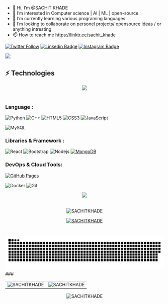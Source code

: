 - 👋 Hi, I’m @SACHIT KHADE
- 👀 I’m interested in Computer science | AI | ML | open-source
- 🌱 I’m currently learning various programing languages
- 💞️ I’m looking to collaborate on personel projects/ opensource ideas / or anything intresting
- 📫 How to reach me https://linktr.ee/sachit_khade

<!-- social -->

[![Twitter Follow](https://img.shields.io/twitter/follow/Sachit_khade?style=social)](https://twitter.com/Sachit_Khade) 
[![Linkedin Badge](https://img.shields.io/badge/-Sachit_Khade-blue?style=flat-square&logo=Linkedin&logoColor=white&link=https://www.linkedin.com/in/sachit-khade-036432232/)](https://www.linkedin.com/in/sachit-khade-036432232/)
[![Instagram Badge](https://img.shields.io/badge/-Sachit_Khade-purple?style=flat-square&logo=instagram&logoColor=white&link=https://www.instagram.com/sachitkhade/)](https://www.instagram.com/sachitkhade/)

<img src="https://activity-graph.herokuapp.com/graph?username=Chinmay-03&bg_color=0f2d3d&color=1cadfb&line=1cadfb&point=1cadfb&area=true&hide_border=true">



## ⚡ Technologies

<p align="center">
  <img src = "https://media2.giphy.com/media/QssGEmpkyEOhBCb7e1/giphy.gif?cid=ecf05e47a0n3gi1bfqntqmob8g9aid1oyj2wr3ds3mg700bl&rid=giphy.gif" width = 30px> <br>
<br>

### Language :
<!-- ![Java](https://img.shields.io/badge/-java-E34A86?style=flat-square&logo=openjdk)--> 
![Python](https://img.shields.io/badge/-Python-black?style=flat-square&logo=Python)
![C++](https://img.shields.io/badge/-C++-00599C?style=flat-square&logo=c)
![HTML5](https://img.shields.io/badge/-HTML5-E34F26?style=flat-square&logo=html5&logoColor=white)
![CSS3](https://img.shields.io/badge/-CSS3-1572B6?style=flat-square&logo=css3)
![JavaScript](https://img.shields.io/badge/-JavaScript-black?style=flat-square&logo=javascript)
<!-- ![TypeScript](https://img.shields.io/badge/-TypeScript-007ACC?style=flat-square&logo=typescript) -->
![MySQL](https://img.shields.io/badge/-MySQL-black?style=flat-square&logo=mysql)
### Libraries & Framework :

![React](https://img.shields.io/badge/-React-black?style=flat-square&logo=react)
![Bootstrap](https://img.shields.io/badge/-Bootstrap-563D7C?style=flat-square&logo=bootstrap)
![Nodejs](https://img.shields.io/badge/-Nodejs-black?style=flat-square&logo=Node.js)
<a href="#"><img alt="MongoDB" src ="https://img.shields.io/badge/MongoDB-%234ea94b.svg?logo=mongodb&logoColor=white"></a>
<!-- 
![Redis](https://img.shields.io/badge/-Redis-black?style=flat-square&logo=Redis)
![ElasticSearch](https://img.shields.io/badge/-ElasticSearch-005571?style=flat-square&logo=elasticsearch)
![GraphQL](https://img.shields.io/badge/-GraphQL-E10098?style=flat-square&logo=graphql)
![Apollo GraphQL](https://img.shields.io/badge/-Apollo%20GraphQL-311C87?style=flat-square&logo=apollo-graphql)
![PostgreSQL](https://img.shields.io/badge/-PostgreSQL-336791?style=flat-square&logo=postgresql)
<a href="#"><img alt="Keras" src="https://img.shields.io/badge/Keras%20-%23D00000.svg?logo=Keras&logoColor=white"></a>
<a href="#"><img alt="Material Design" src="https://img.shields.io/badge/Material%20Design%20-%230081CB.svg?logo=material-design&logoColor=white"></a>
<a href="#"><img alt="NumPy" src="https://img.shields.io/badge/Numpy%20-%23013243.svg?logo=numpy&logoColor=white"></a>
<a href="#"><img alt="Pandas" src="https://img.shields.io/badge/Pandas%20-%23150458.svg?logo=pandas&logoColor=white"></a> -->

### DevOps & Cloud Tools:

<a href="#"><img alt="GitHub Pages" src="https://img.shields.io/badge/GitHub%20Pages-%23327FC7.svg?logo=github&logoColor=white"></a>
<!-- <a href="#"><img alt="Heroku" src="https://img.shields.io/badge/Heroku%20-%23430098.svg?logo=heroku&logoColor=white"></a>-->
<!-- ![Google Cloud](https://img.shields.io/badge/Google%20Cloud-black?style=flat-square&logo=google-cloud)-->
![Docker](https://img.shields.io/badge/-Docker-black?style=flat-square&logo=docker)
![Git](https://img.shields.io/badge/-Git-black?style=flat-square&logo=git)
<!-- ![DigitalOcean](https://img.shields.io/badge/-Digital%20Ocean-darkblue?style=flat-square&logo=digitalocean) -->
<!-- ![Amazon AWS](https://img.shields.io/badge/Amazon%20AWS-232F3E?style=flat-square&logo=amazon-aws) -->
<!-- ![Microsoft Azure](https://img.shields.io/badge/Microsoft%20Azure-232F7E?style=flat-square&logo=microsoft-azure) -->

<p align="center">
  <img src = "https://media2.giphy.com/media/QssGEmpkyEOhBCb7e1/giphy.gif?cid=ecf05e47a0n3gi1bfqntqmob8g9aid1oyj2wr3ds3mg700bl&rid=giphy.gif" width = 30px> <br>
  
  
<br>
<p align="center"> <img src="https://komarev.com/ghpvc/?username=SACHITKHADE&label=Profile%20views&color=0e75b6&style=flat" alt="SACHITKHADE" /> </p>
<p align="center"> <a href="https://github.com/ryo-ma/github-profile-trophy"><img src="https://github-profile-trophy.vercel.app/?username=SACHITKHADE" alt="SACHITKHADE" /></a> </p>

###
<div align="center">
<br clear="both">

<img src="https://raw.githubusercontent.com/ankurg132/ankurg132/output/snake.svg" alt="Snake animation" />
</div>
###

<table>
  <tr>
    <td><img src="https://github-readme-stats.vercel.app/api?username=SACHITKHADE&show_icons=true&theme=dark&locale=en" alt="SACHITKHADE" /></td>
    <td><img src="https://github-readme-stats.vercel.app/api/top-langs?username=SACHITKHADE&show_icons=true&theme=dark&locale=en&layout=compact" alt="SACHITKHADE" /></td>
  </tr>
</table>

<div align="center">
<p><img align="center" src="https://github-readme-streak-stats.herokuapp.com/?user=SACHITKHADE&theme=dark" alt="SACHITKHADE" /></p>
  </div>
  
 

<!---
SACHITKHADE/SACHITKHADE is a ✨ special ✨ repository because its `README.md` (this file) appears on your GitHub profile.
You can click the Preview link to take a look at your changes.
--->
